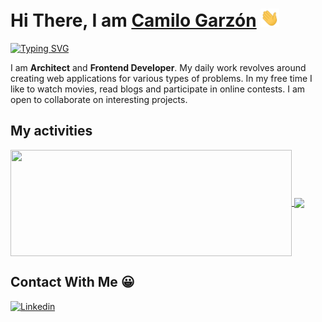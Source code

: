 <h1>Hi There, I am <a  href="https://techytushar.github.io/">Camilo Garzón</a> <img  src="https://raw.githubusercontent.com/ABSphreak/ABSphreak/master/gifs/Hi.gif" width="30px"></h1>

[![Typing SVG](https://readme-typing-svg.herokuapp.com/?lines=Welcome+to+my+Github;Bienvenido+a+mi+Github)](https://git.io/typing-svg)

I am **Architect** and **Frontend Developer**. My daily work revolves around creating web applications for various types of problems. In my free time I like to watch movies, read blogs and participate in online contests. I am open to collaborate on interesting projects.

<!-- ## Programming Languages

<p>
    <a href="#"><img alt="CSS" src="https://img.shields.io/badge/CSS%20-%231572B6.svg?logo=css3&logoColor=white"></a>
    <a href="#"><img alt="HTML" src="https://img.shields.io/badge/HTML%20-%23E34F26.svg?logo=html5&logoColor=white"></a>
    <a href="#"><img alt="JavaScript" src="https://img.shields.io/badge/JavaScript%20-%23F7DF1E.svg?logo=javascript&logoColor=black"></a>
    <a href="#"><img alt="React" src="https://img.shields.io/badge/-ReactJs-61DAFB?logo=react&logoColor=white"></a>
    <a href="#"><img alt="Redux" src="https://img.shields.io/badge/Redux-593D88?logo=redux&logoColor=white"></a>
</p>

## Frameworks and Libraries

<p>
   <a href="#"><img alt="Bootstrap" src="https://img.shields.io/badge/Bootstrap-563D7C?logo=bootstrap&logoColor=white"></a>
    <a href="#"><img alt="Material UI" src="https://img.shields.io/badge/Material%20UI-007FFF?logo=mui&logoColor=white"></a>
</p> -->

## My activities

<a href="https://github.com/CamiloGzn19/github-readme-stats">
  <img width=450 height=170 align="center" src="https://github-readme-stats.vercel.app/api?username=CamiloGzn19&theme=midnight-purple&show_icons=true&bg_color=0D1117&hide_border=true" />
</a>
<a href="https://github.com/CamiloGzn19/github-readme-stats">
  <img align="center" src="https://github-readme-stats.vercel.app/api/top-langs/?username=CamiloGzn19&theme=midnight-purple&layout=compact&bg_color=0D1117&hide_border=true" />
</a>

## Contact With Me 😀

[![Linkedin](https://img.shields.io/badge/-LinkedIn-blue?style=flat&logo=Linkedin&logoColor=white)](https://www.linkedin.com/in/cristian-camilo-garzon-castillo/)
